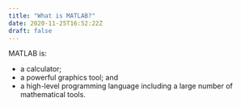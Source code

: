 ```yaml
---
title: "What is MATLAB?"
date: 2020-11-25T16:52:22Z
draft: false
---
```



MATLAB is:

- a calculator;
- a powerful graphics tool; and
- a high-level programming language including a large number of mathematical tools.
